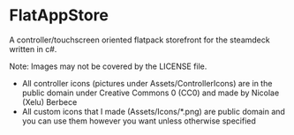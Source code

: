 # FlatAppStore

A controller/touchscreen oriented flatpack storefront for the steamdeck written in c#.

Note: Images may not be covered by the LICENSE file.

- All controller icons (pictures under Assets/ControllerIcons) are in the public domain under Creative Commons 0 (CC0) and made by Nicolae (Xelu) Berbece
- All custom icons that I made (Assets/Icons/\*.png) are public domain and you can use them however you want unless otherwise specified
